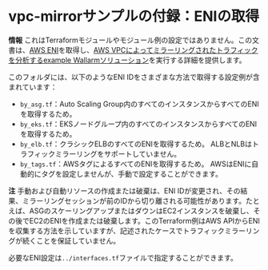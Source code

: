 # vpc-mirrorサンプルの付録：ENIの取得

**情報** これはTerraformモジュールやモジュール例の設定ではありません。この文書は、[AWS ENI](https://docs.aws.amazon.com/AWSEC2/latest/UserGuide/using-eni.html)を取得し、[AWS VPCによってミラーリングされたトラフィックを分析するexample Wallarmソリューション](https://github.com/wallarm/terraform-aws-wallarm/tree/main/examples/vpc-mirror)を実行する詳細を提供します。

このフォルダには、以下のようなENI IDをさまざまな方法で取得する設定例が含まれています：

* `by_asg.tf`：Auto Scaling Group内のすべてのインスタンスからすべてのENIを取得するため。
* `by_eks.tf`：EKSノードグループ内のすべてのインスタンスからすべてのENIを取得するため。
* `by_elb.tf`：クラシックELBのすべてのENIを取得するため。 ALBとNLBはトラフィックミラーリングをサポートしていません。
* `by_tags.tf`：AWSタグによるすべてのENIを取得するため。 AWSはENIに自動的にタグを設定しませんが、手動で設定することができます。

**注** 手動および自動リソースの作成または破棄は、ENI IDが変更され、その結果、ミラーリングセッションが前のIDから切り離される可能性があります。たとえば、ASGのスケーリングアップまたはダウンはEC2インスタンスを破棄し、その後でEC2のENIを作成または破棄します。このTerraform例はAWS APIからENIを収集する方法を示していますが、記述されたケースでトラフィックミラーリングが続くことを保証していません。

必要なENI設定は`../interfaces.tf`ファイルで指定することができます。